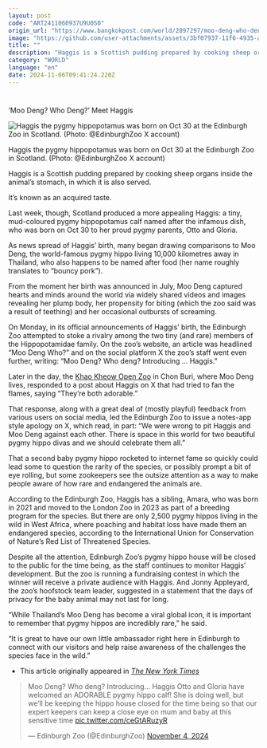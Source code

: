 ```yaml
---
layout: post
code: "ART2411060937U9U0S0"
origin_url: "https://www.bangkokpost.com/world/2897297/moo-deng-who-deng-meet-haggis"
image: "https://github.com/user-attachments/assets/3bf07937-11f6-4935-a2ed-d1fdad7aa279"
title: ""
description: "Haggis is a Scottish pudding prepared by cooking sheep organs inside the animal’s stomach, in which it is also served."
category: "WORLD"
language: "en"
date: 2024-11-06T09:41:24.220Z
---
```


# 

‘Moo Deng? Who Deng?’ Meet Haggis

![Haggis the pygmy hippopotamus was born on Oct 30 at the Edinburgh Zoo in Scotland. (Photo: @EdinburghZoo X account)](https://github.com/user-attachments/assets/ac6f6bd3-f2dd-4087-bf5a-0290758f6e49)

Haggis the pygmy hippopotamus was born on Oct 30 at the Edinburgh Zoo in Scotland. (Photo: @EdinburghZoo X account)

Haggis is a Scottish pudding prepared by cooking sheep organs inside the animal’s stomach, in which it is also served.

It’s known as an acquired taste.

Last week, though, Scotland produced a more appealing Haggis: a tiny, mud-coloured pygmy hippopotamus calf named after the infamous dish, who was born on Oct 30 to her proud pygmy parents, Otto and Gloria.

As news spread of Haggis’ birth, many began drawing comparisons to Moo Deng, the world-famous pygmy hippo living 10,000 kilometres away in Thailand, who also happens to be named after food (her name roughly translates to “bouncy pork”).

From the moment her birth was announced in July, Moo Deng captured hearts and minds around the world via widely shared videos and images revealing her plump body, her propensity for biting (which the zoo said was a result of teething) and her occasional outbursts of screaming.

On Monday, in its official announcements of Haggis’ birth, the Edinburgh Zoo attempted to stoke a rivalry among the two tiny (and rare) members of the Hippopotamidae family. On the zoo’s website, an article was headlined “Moo Deng Who?” and on the social platform X the zoo’s staff went even further, writing: “Moo Deng? Who deng? Introducing … Haggis.”

Later in the day, the [Khao Kheow Open Zoo](https://www.facebook.com/kkopenzoo/) in Chon Buri, where Moo Deng lives, responded to a post about Haggis on X that had tried to fan the flames, saying “They’re both adorable.”

That response, along with a great deal of (mostly playful) feedback from various users on social media, led the Edinburgh Zoo to issue a notes-app style apology on X, which read, in part: “We were wrong to pit Haggis and Moo Deng against each other. There is space in this world for two beautiful pygmy hippo divas and we should celebrate them all.”

That a second baby pygmy hippo rocketed to internet fame so quickly could lead some to question the rarity of the species, or possibly prompt a bit of eye rolling, but some zookeepers see the outsize attention as a way to make people aware of how rare and endangered the animals are.

According to the Edinburgh Zoo, Haggis has a sibling, Amara, who was born in 2021 and moved to the London Zoo in 2023 as part of a breeding program for the species. But there are only 2,500 pygmy hippos living in the wild in West Africa, where poaching and habitat loss have made them an endangered species, according to the International Union for Conservation of Nature’s Red List of Threatened Species.

Despite all the attention, Edinburgh Zoo’s pygmy hippo house will be closed to the public for the time being, as the staff continues to monitor Haggis’ development. But the zoo is running a fundraising contest in which the winner will receive a private audience with Haggis. And Jonny Appleyard, the zoo’s hoofstock team leader, suggested in a statement that the days of privacy for the baby animal may not last for long.

“While Thailand’s Moo Deng has become a viral global icon, it is important to remember that pygmy hippos are incredibly rare,” he said.

“It is great to have our own little ambassador right here in Edinburgh to connect with our visitors and help raise awareness of the challenges the species face in the wild.”

*   This article originally appeared in [_The New York Times_](https://www.nytimes.com/2024/11/05/style/haggis-pygmy-hippo-edinburgh-zoo.html)

> Moo Deng? Who deng? Introducing… Haggis Otto and Gloria have welcomed an ADORABLE pygmy hippo calf! She is doing well, but we’ll be keeping the hippo house closed for the time being so that our expert keepers can keep a close eye on mum and baby at this sensitive time [pic.twitter.com/ceGtARuzyR](https://t.co/ceGtARuzyR)
> 
> — Edinburgh Zoo (@EdinburghZoo) [November 4, 2024](https://twitter.com/EdinburghZoo/status/1853391833109311776?ref_src=twsrc%5Etfw)